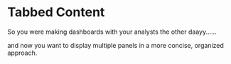 # Tabbed Content

So you were making dashboards with your analysts the other daayy......

and now you want to display multiple panels in a more concise, organized approach.
